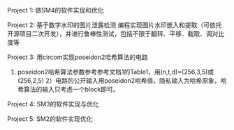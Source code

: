 Project 1: 做SM4的软件实现和优化 

Project 2: 基于数字水印的图片泄露检测 
编程实现图片水印嵌入和提取（可依托开源项目二次开发），并进行鲁棒性测试，包括不限于翻转、平移、截取、调对比度等

Project 3: 用circom实现poseidon2哈希算法的电路
1) poseidon2哈希算法参数参考参考文档1的Table1，用(n,t,d)=(256,3,5)或(256,2,5)
2）电路的公开输入用poseidon2哈希值，隐私输入为哈希原象，哈希算法的输入只考虑一个block即可。

Project 4: SM3的软件实现与优化 

Project 5: SM2的软件实现优化

